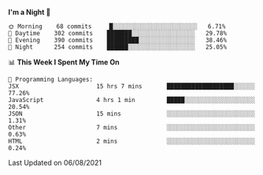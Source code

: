<!--START_SECTION:waka-->
**I'm a Night 🦉** 

```text
🌞 Morning    68 commits     █░░░░░░░░░░░░░░░░░░░░░░░░   6.71% 
🌆 Daytime    302 commits    ███████░░░░░░░░░░░░░░░░░░   29.78% 
🌃 Evening    390 commits    █████████░░░░░░░░░░░░░░░░   38.46% 
🌙 Night      254 commits    ██████░░░░░░░░░░░░░░░░░░░   25.05%

```


📊 **This Week I Spent My Time On** 

```text
💬 Programming Languages: 
JSX                      15 hrs 7 mins       ███████████████████░░░░░░   77.26% 
JavaScript               4 hrs 1 min         █████░░░░░░░░░░░░░░░░░░░░   20.54% 
JSON                     15 mins             ░░░░░░░░░░░░░░░░░░░░░░░░░   1.31% 
Other                    7 mins              ░░░░░░░░░░░░░░░░░░░░░░░░░   0.63% 
HTML                     2 mins              ░░░░░░░░░░░░░░░░░░░░░░░░░   0.24%

```


 Last Updated on 06/08/2021
<!--END_SECTION:waka-->
